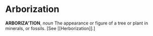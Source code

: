# Arborization

**ARBORIZA'TION**, _noun_ The appearance or figure of a tree or plant in minerals, or fossils. \[See [[Herborization]].\]